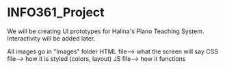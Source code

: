 # INFO361_Project
We will be creating UI prototypes for Halina's Piano Teaching System. Interactivity will be added later. 

All images go in "Images" folder
HTML file--> what the screen will say 
CSS file--> how it is styled (colors, layout)
JS file--> how it functions 
